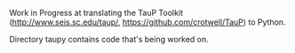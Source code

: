 Work in Progress at translating the TauP Toolkit (http://www.seis.sc.edu/taup/, https://github.com/crotwell/TauP) to Python.

Directory taupy contains code that's being worked on.

